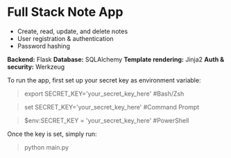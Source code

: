 # Full Stack Note App

- Create, read, update, and delete notes  
- User registration & authentication  
- Password hashing 

**Backend:** Flask
**Database:** SQLAlchemy
**Template rendering:** Jinja2 
**Auth & security:** Werkzeug


To run the app, first set up your secret key as environment variable: 
> export SECRET_KEY='your_secret_key_here' #Bash/Zsh

> set SECRET_KEY='your_secret_key_here' #Command Prompt

> $env:SECRET_KEY = 'your_secret_key_here' #PowerShell

Once the key is set, simply run: 
> python main.py